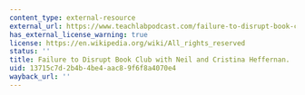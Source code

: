```yaml
---
content_type: external-resource
external_url: https://www.teachlabpodcast.com/failure-to-disrupt-book-club-with-cristina-and-neil-heffernan/
has_external_license_warning: true
license: https://en.wikipedia.org/wiki/All_rights_reserved
status: ''
title: Failure to Disrupt Book Club with Neil and Cristina Heffernan.
uid: 13715c7d-2b4b-4be4-aac8-9f6f8a4070e4
wayback_url: ''
---
```

